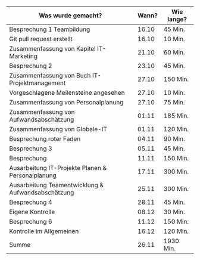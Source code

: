 Was wurde gemacht? | Wann? | Wie lange?
--- | --- | ---
Besprechung 1 Teambildung | 16.10 | 45 Min.
Git pull request erstellt | 16.10 | 10 Min.
Zusammenfassung von Kapitel IT-Marketing | 21.10 | 60 Min.
Besprechung 2 | 23.10 | 45 Min.
Zusammenfassung von Buch IT-Projektmanagement | 27.10 | 150 Min.
Vorgeschlagene Meilensteine angesehen | 27.10 | 10 Min.
Zusammenfassung von Personalplanung | 27.10 | 75 Min.
Zusammenfassung von Aufwandsabschätzung | 01.11 | 185 Min.
Zusammenfassung von Globale-IT | 01.11 | 120 Min.
Besprechung roter Faden | 04.11 | 90 Min.
Besprechung 3 | 05.11 | 45 Min.
Besprechung | 11.11 | 150 Min.
Ausarbeitung IT-Projekte Planen & Personalplanung | 17.11 | 300 Min.
Ausarbeitung Teamentwicklung & Aufwandsabschätzung | 25.11 | 300 Min.
Besprechung 4 | 28.11 | 45 Min.
Eigene Kontrolle | 08.12 | 30 Min.
Besprechung 6 | 11.12 | 150 Min.
Kontrolle im Allgemeinen | 16.12 | 120 Min.
Summe | 26.11 | 1930 Min.
